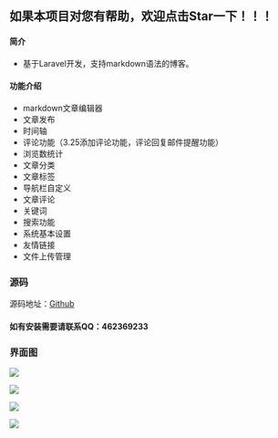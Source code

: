 ## 如果本项目对您有帮助，欢迎点击Star一下！！！

#### 简介
* 基于Laravel开发，支持markdown语法的博客。

#### 功能介绍
* markdown文章编辑器
* 文章发布
* 时间轴
* 评论功能（3.25添加评论功能，评论回复邮件提醒功能）
* 浏览数统计
* 文章分类
* 文章标签
* 导航栏自定义
* 文章评论
* 关键词
* 搜索功能
* 系统基本设置
* 友情链接
* 文件上传管理

### 源码

源码地址：[Github](https://github.com/kesixin/Mamba_Blog)

#### 如有安装需要请联系QQ：462369233

### 界面图

![](https://upload-images.jianshu.io/upload_images/6673460-700ddde9436057fe.jpg?imageMogr2/auto-orient/strip%7CimageView2/2/w/1240)

![](https://upload-images.jianshu.io/upload_images/6673460-b4d7f3bcba4ca49e.jpg?imageMogr2/auto-orient/strip%7CimageView2/2/w/1240)

![](https://upload-images.jianshu.io/upload_images/6673460-2e8fcc78ebfb74fa.jpg?imageMogr2/auto-orient/strip%7CimageView2/2/w/1240)

![](https://upload-images.jianshu.io/upload_images/6673460-aa2d184c02e5b7b1.jpg?imageMogr2/auto-orient/strip%7CimageView2/2/w/1240)
